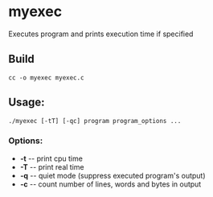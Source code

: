 # myexec 
Executes program and prints execution time if specified
## Build
```
cc -o myexec myexec.c
```
## Usage:
```
./myexec [-tT] [-qc] program program_options ...
```
### Options:
- **-t**  --  print cpu time
- **-T**  --  print real time
- **-q**  --  quiet mode (suppress executed program's output)
- **-c**  --  count number of lines, words and bytes in output
